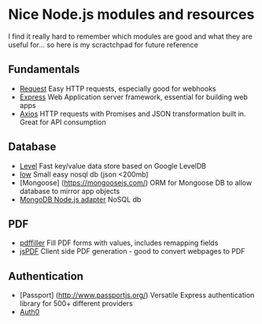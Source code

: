 # Nice Node.js modules and resources

I find it really hard to remember which modules are good and what they are useful for... so here is my scractchpad for future reference

## Fundamentals
- [Request](https://github.com/request/request) Easy HTTP requests, especially good for webhooks
- [Express](https://expressjs.com/) Web Application server framework, essential for building web apps
- [Axios](https://github.com/axios/axios) HTTP requests with Promises and JSON transformation built in. Great for API consumption

## Database
- [Level](https://github.com/Level/level) Fast key/value data store based on Google LevelDB
- [low](https://github.com/typicode/lowdb) Small easy nosql db (json <200mb)
- [Mongoose] (https://mongoosejs.com/) ORM for Mongoose DB to allow database to mirror app objects
- [MongoDB Node.js adapter](https://mongodb.github.io/node-mongodb-native/) NoSQL db

## PDF
- [pdffiller](https://www.npmjs.com/package/pdffiller) Fill PDF forms with values, includes remapping fields
- [jsPDF](https://github.com/MrRio/jsPDF) Client side PDF generation - good to convert webpages to PDF

## Authentication
- [Passport] (http://www.passportjs.org/) Versatile Express authentication library for 500+ different providers
- [Auth0](https://auth0.com)
